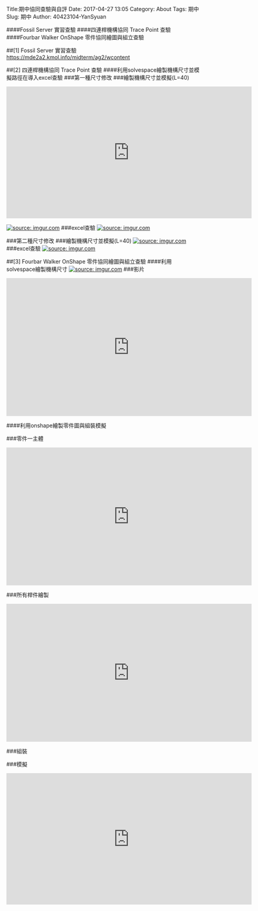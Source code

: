 Title:期中協同查驗與自評
Date: 2017-04-27 13:05
Category: About
Tags:  期中
Slug: 期中
Author: 40423104-YanSyuan



####Fossil Server 實習查驗
####四連桿機構協同 Trace Point 查驗
####Fourbar Walker OnShape 零件協同繪圖與組立查驗

<!-- PELICAN_END_SUMMARY -->
##[1] Fossil Server 實習查驗
<a href="https://mde2a2.kmol.info/midterm/ag2/wcontent">https://mde2a2.kmol.info/midterm/ag2/wcontent</a>

##[2] 四連桿機構協同 Trace Point 查驗
####利用solvespace繪製機構尺寸並模擬路徑在導入excel查驗
###第一種尺寸修改
###繪製機構尺寸並模擬(L=40)
<iframe src="https://player.vimeo.com/video/214898008" width="640" height="344" frameborder="0" webkitallowfullscreen mozallowfullscreen allowfullscreen></iframe>

<a href="http://imgur.com/fQfeSWr"><img src="http://i.imgur.com/fQfeSWr.png" title="source: imgur.com" /></a>
###excel查驗
<a href="http://imgur.com/OvWMa1p"><img src="http://i.imgur.com/OvWMa1p.png" title="source: imgur.com" /></a>

###第二種尺寸修改
###繪製機構尺寸並模擬(L=40)
<a href="http://imgur.com/CMi7Zyz"><img src="http://i.imgur.com/CMi7Zyz.png" title="source: imgur.com" /></a>
###excel查驗
<a href="http://imgur.com/jFAisIq"><img src="http://i.imgur.com/jFAisIq.png" title="source: imgur.com" /></a>

##[3] Fourbar Walker OnShape 零件協同繪圖與組立查驗
####利用solvespace繪製機構尺寸
<a href="http://imgur.com/qeDUQdF"><img src="http://i.imgur.com/qeDUQdF.png" title="source: imgur.com" /></a>
###影片
<iframe src="https://player.vimeo.com/video/214880324" width="640" height="360" frameborder="0" webkitallowfullscreen mozallowfullscreen allowfullscreen></iframe>


####利用onshape繪製零件圖與組裝模擬

###零件一主體
<iframe src="https://player.vimeo.com/video/214882891" width="640" height="360" frameborder="0" webkitallowfullscreen mozallowfullscreen allowfullscreen></iframe>


###所有桿件繪製
<iframe src="https://player.vimeo.com/video/214882073" width="640" height="360" frameborder="0" webkitallowfullscreen mozallowfullscreen allowfullscreen></iframe>


###組裝

###模擬
<iframe src="https://player.vimeo.com/video/214729992" width="640" height="343" frameborder="0" webkitallowfullscreen mozallowfullscreen allowfullscreen></iframe>
